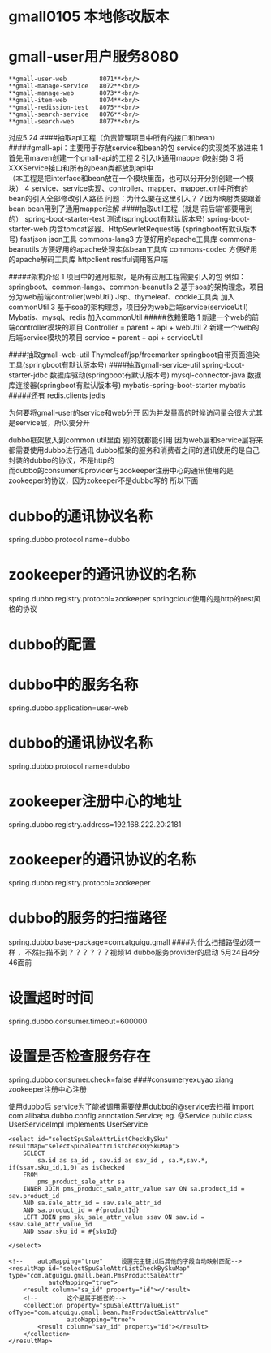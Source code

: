 # gmall0105 本地修改版本
# gmall-user用户服务8080
```**gmall-user-service     8070**<br/>
**gmall-user-web         8071**<br/>
**gmall-manage-service   8072**<br/>
**gmall-manage-web       8073**<br/>
**gmall-item-web         8074**<br/>
**gmall-redission-test   8075**<br/>
**gmall-search-service   8076**<br/>
**gmall-search-web       8077**<br/>

```

对应5.24
 ####抽取api工程（负责管理项目中所有的接口和bean）
   #####gmall-api：主要用于存放service和bean的包  service的实现类不放进来
    1 首先用maven创建一个gmall-api的工程
    2 引入tk通用mapper(映射类)
    3 将XXXService接口和所有的bean类都放到api中  
      （本工程是把interface和bean放在一个模块里面，也可以分开分别创建一个模块）
    4 service、service实现、controller、mapper、mapper.xml中所有的bean的引入全部修改引入路径
    问题：为什么要在这里引入？？因为映射类要跟着bean bean用到了通用mapper注解
 ####抽取util工程（就是‘前后端‘都要用到的）
    spring-boot-starter-test	测试(springboot有默认版本号)
    spring-boot-starter-web	    内含tomcat容器、HttpSevrletRequest等 (springboot有默认版本号)
    fastjson	                json工具
    commons-lang3	            方便好用的apache工具库
    commons-beanutils	        方便好用的apache处理实体bean工具库
    commons-codec	            方便好用的apache解码工具库
    httpclient	                restful调用客户端

 
   #####架构介绍
    1 项目中的通用框架，是所有应用工程需要引入的包
         例如：springboot、common-langs、common-beanutils
    2 基于soa的架构理念，项目分为web前端controller(webUtil)
        Jsp、thymeleaf、cookie工具类
        加入commonUtil
    3 基于soa的架构理念，项目分为web后端service(serviceUtil)
        Mybatis、mysql、redis
        加入commonUtil
   #####依赖策略
    1 新建一个web的前端controller模块的项目
    Controller = parent + api + webUtil
    2 新建一个web的后端service模块的项目
    service = parent + api + serviceUtil

 ####抽取gmall-web-util
    Thymeleaf/jsp/freemarker	springboot自带页面渲染工具(springboot有默认版本号)
 ####抽取gmall-service-util
    spring-boot-starter-jdbc	数据库驱动(springboot有默认版本号)
    mysql-connector-java	    数据库连接器(springboot有默认版本号)
    mybatis-spring-boot-starter	mybatis
   #####还有
  <dependency>
    <groupId>redis.clients</groupId>
    <artifactId>jedis</artifactId>
  </dependency>
  
  
  为何要将gmall-user的service和web分开  因为并发量高的时候访问量会很大尤其是service层，所以要分开
  
  dubbo框架放入到common util里面  别的就都能引用   因为web层和service层将来都需要使用dubbo进行通讯
dubbo框架的服务和消费者之间的通讯使用的是自己封装的dubbo的协议，不是http的  
而dubbo的consumer和provider与zookeeper注册中心的通讯使用的是zookeeper的协议，因为zokeeper不是dubbo写的
所以下面
# dubbo的通讯协议名称
spring.dubbo.protocol.name=dubbo
# zookeeper的通讯协议的名称
spring.dubbo.registry.protocol=zookeeper
springcloud使用的是http的rest风格的协议

# dubbo的配置
# dubbo中的服务名称
spring.dubbo.application=user-web
# dubbo的通讯协议名称
spring.dubbo.protocol.name=dubbo
# zookeeper注册中心的地址
spring.dubbo.registry.address=192.168.222.20:2181
# zookeeper的通讯协议的名称
spring.dubbo.registry.protocol=zookeeper
# dubbo的服务的扫描路径
spring.dubbo.base-package=com.atguigu.gmall    ####为什么扫描路径必须一样 ，不然扫描不到？？？？？？视频14 dubbo服务provider的启动 5月24日4分46面前
# 设置超时时间
spring.dubbo.consumer.timeout=600000
# 设置是否检查服务存在
spring.dubbo.consumer.check=false
####consumeryexuyao xiang zookeeper注册中心注册

使用dubbo后 service为了能被调用需要使用dubbo的@service去扫描
import com.alibaba.dubbo.config.annotation.Service;
  eg.
     @Service
     public class UserServiceImpl implements UserService





    <select id="selectSpuSaleAttrListCheckBySku" resultMap="selectSpuSaleAttrListCheckBySkuMap">
        SELECT
            sa.id as sa_id , sav.id as sav_id , sa.*,sav.*, if(ssav.sku_id,1,0) as isChecked
        FROM
            pms_product_sale_attr sa
        INNER JOIN pms_product_sale_attr_value sav ON sa.product_id = sav.product_id
        AND sa.sale_attr_id = sav.sale_attr_id
        AND sa.product_id = #{productId}
        LEFT JOIN pms_sku_sale_attr_value ssav ON sav.id = ssav.sale_attr_value_id
        AND ssav.sku_id = #{skuId}

    </select>

    <!--    autoMapping="true"     设置完主键id后其他的字段自动映射匹配-->
    <resultMap id="selectSpuSaleAttrListCheckBySkuMap" type="com.atguigu.gmall.bean.PmsProductSaleAttr"
               autoMapping="true">
        <result column="sa_id" property="id"></result>
        <!--        这个是属于嵌套的-->
        <collection property="spuSaleAttrValueList" ofType="com.atguigu.gmall.bean.PmsProductSaleAttrValue"
                    autoMapping="true">
            <result column="sav_id" property="id"></result>
        </collection>
    </resultMap>
